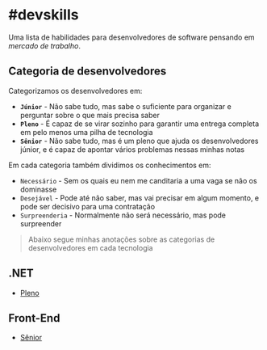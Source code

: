 #devskills
==========

Uma lista de habilidades para desenvolvedores de software pensando em *mercado de trabalho*.

## Categoria de desenvolvedores

Categorizamos os desenvolvedores em:

* **`Júnior`** - Não sabe tudo, mas sabe o suficiente para organizar e perguntar sobre o que mais precisa saber
* **`Pleno`** - É capaz de se virar sozinho para garantir uma entrega completa em pelo menos uma pilha de tecnologia
* **`Sênior`** - Não sabe tudo, mas é um pleno que ajuda os desenvolvedores júnior, e é capaz de apontar vários problemas nessas minhas notas

Em cada categoria também dividimos os conhecimentos em:

* `Necessário` - Sem os quais eu nem me canditaria a uma vaga se não os dominasse
* `Desejável` - Pode até não saber, mas vai precisar em algum momento, e pode ser decisivo para uma contratação
* `Surpreenderia` - Normalmente não será necessário, mas pode surpreender

> Abaixo segue minhas anotações sobre as categorias de desenvolvedores em cada tecnologia

## .NET

* [Pleno](dotnet-pleno.md)

## Front-End

* [Sênior](frontend-senior.md)

